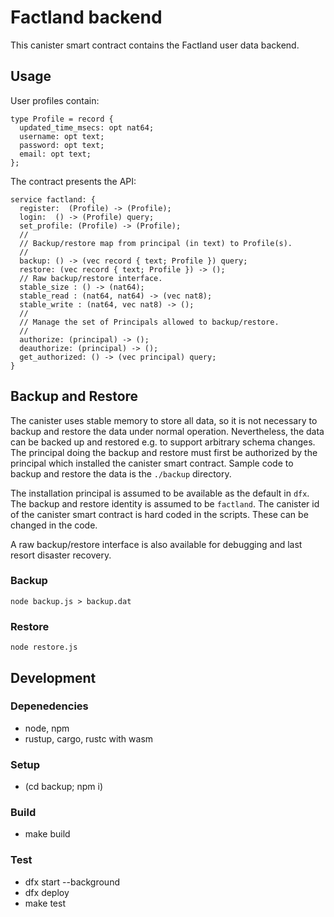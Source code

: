 # Factland backend

This canister smart contract contains the Factland user data backend.

## Usage

User profiles contain:

```
type Profile = record {
  updated_time_msecs: opt nat64;
  username: opt text;
  password: opt text;
  email: opt text;
};
```

The contract presents the API:

```
service factland: {
  register:  (Profile) -> (Profile);
  login:  () -> (Profile) query;
  set_profile: (Profile) -> (Profile);
  //
  // Backup/restore map from principal (in text) to Profile(s).
  //
  backup: () -> (vec record { text; Profile }) query;
  restore: (vec record { text; Profile }) -> ();
  // Raw backup/restore interface.
  stable_size : () -> (nat64);
  stable_read : (nat64, nat64) -> (vec nat8);
  stable_write : (nat64, vec nat8) -> ();
  //
  // Manage the set of Principals allowed to backup/restore.
  //
  authorize: (principal) -> ();
  deauthorize: (principal) -> ();
  get_authorized: () -> (vec principal) query;
}
```

## Backup and Restore

The canister uses stable memory to store all data, so it is not necessary to backup and restore the data under normal operation.  Nevertheless, the data can be backed up and restored e.g. to support arbitrary schema changes. The principal doing the backup and restore must first be authorized by the principal which installed the canister smart contract.  Sample code to backup and restore the data is the `./backup` directory.

The installation principal is assumed to be available as the default in `dfx`.  The backup and restore identity is assumed to be `factland`.  The canister id of the canister smart contract is hard coded in the scripts.  These can be changed in the code.

A raw backup/restore interface is also available for debugging and last resort disaster recovery.

### Backup

```
node backup.js > backup.dat
```

### Restore

```
node restore.js
```

## Development

### Depenedencies

* node, npm
* rustup, cargo, rustc with wasm

### Setup

* (cd backup; npm i)

### Build

* make build

### Test

* dfx start --background
* dfx deploy
* make test
